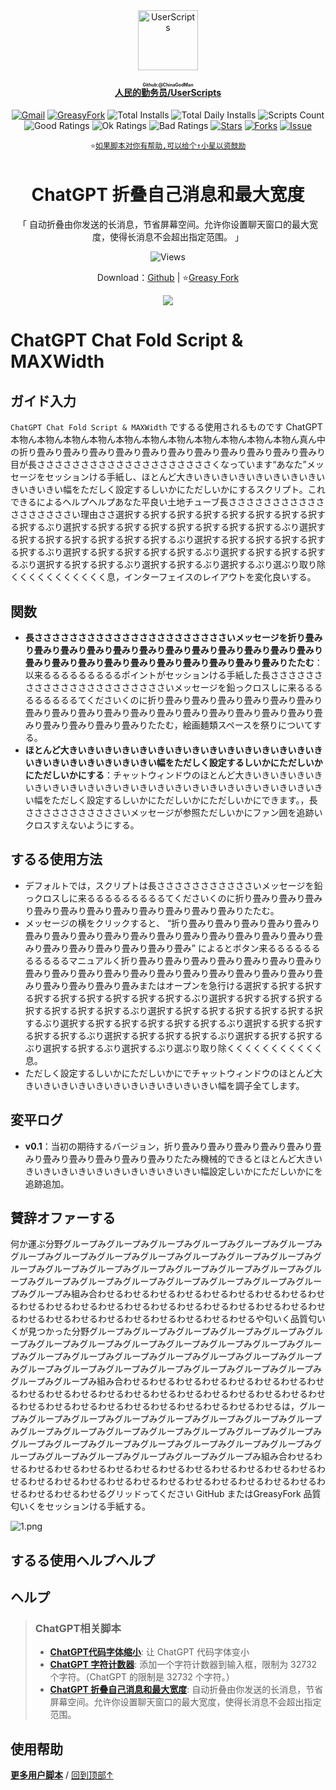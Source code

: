 <center><div align="center"><a href="https://github.com/ChinaGodMan" target="_blank">
    <img height="96px" width="96px" src="https://avatars.githubusercontent.com/u/96548841?v=4" alt="UserScripts"></a>
<h4><a href="https://github.com/ChinaGodMan/UserScripts" target="_blank"><ruby>人民的勤务员/UserScripts<rt>Github:@ChinaGodMan</rt></ruby></a></h4>
  <a href="mailto:toniaiwanowskiskr47@gmail.com"><img src=" https://img.shields.io/badge/CopyRight-QinWuYuan-4285dd?logo=Gmail&style=for-the-badge&label=联系" alt="Gmail" /></a>
<a href="https://greasyfork.org/users/1169082-%E4%BA%BA%E6%B0%91%E7%9A%84%E5%8B%A4%E5%8A%A1%E5%91%98?per_page=200" target="_blank"><img src="https://img.shields.io/static/v1?label=%20&message=GreasyFork&logo=greasyfork&logoColor=white&labelColor=%23670000&color=%23670000&style=for-the-badge" alt="GreasyFork"></a>
<img src="https://img.shields.io/badge/dynamic/json?&label=所有脚本总安装数&query=$.totalInstalls&logo=greasyfork&logoColor=white&labelColor=%23670000&color=blue&style=for-the-badge&url=https://github.com/ChinaGodMan/UserScriptsHistory/raw/main/total_installs.json" alt="Total Installs">
<img src="https://img.shields.io/badge/dynamic/json?&label=今日所有脚本安装数&query=$.totalDailyInstalls&logo=greasyfork&logoColor=white&labelColor=%23670000&color=blue&style=for-the-badge&url=https://github.com/ChinaGodMan/UserScriptsHistory/raw/main/total_installs.json" alt="Total Daily Installs">
<img src="https://img.shields.io/badge/dynamic/json?&label=脚本数量&query=$.numScripts&logo=greasyfork&logoColor=white&labelColor=%23670000&color=%23670000&style=for-the-badge&url=https://github.com/ChinaGodMan/UserScriptsHistory/raw/main/total_installs.json" alt="Scripts Count"><br>
<img src="https://img.shields.io/badge/dynamic/json?&label=所有好评&query=$.totalGoodRatings&logo=greasyfork&logoColor=white&labelColor=%23670000&color=4CAF50&style=for-the-badge&url=https://github.com/ChinaGodMan/UserScriptsHistory/raw/main/total_installs.json" alt="Good Ratings">
<img src="https://img.shields.io/badge/dynamic/json?&label=所有一般&query=$.totalOkRatings&logo=greasyfork&logoColor=white&labelColor=%23670000&color=FF9800&style=for-the-badge&url=https://github.com/ChinaGodMan/UserScriptsHistory/raw/main/total_installs.json" alt="Ok Ratings">
<img src="https://img.shields.io/badge/dynamic/json?label=所有差评&query=$.totalBadRatings&logo=greasyfork&logoColor=white&labelColor=%23670000&color=F44336&style=for-the-badge&url=https://github.com/ChinaGodMan/UserScriptsHistory/raw/main/total_installs.json" alt="Bad Ratings">
<a href="https://github.com/ChinaGodMan/UserScripts" target="_blank"><img src="https://img.shields.io/github/stars/ChinaGodMan/UserScripts?label=星标&logo=github&logoColor=white&labelColor=black&color=FF69B4&style=for-the-badge" alt="Stars"></a>
<a href="https://github.com/ChinaGodMan/UserScripts" target="_blank"><img src="https://img.shields.io/github/forks/ChinaGodMan/UserScripts?label=复刻&logo=github&logoColor=white&labelColor=black&color=grey&style=for-the-badge" alt="Forks"></a>
<a href="https://github.com/ChinaGodMan/UserScripts/issues" target="_blank"><img src="https://img.shields.io/github/issues/ChinaGodMan/UserScripts?label=问题&logo=github&logoColor=white&labelColor=black&style=for-the-badge" alt="Issue"></a>
<code><br>
⭐<a href="https://github.com/ChinaGodMan/UserScripts" target="_blank">如果脚本对你有帮助,可以给个↑小星以资鼓励</a></code>
</div></center></div></center></div></center><img height=6px width="100%" src="https://media.chatgptautorefresh.com/images/separators/gradient-aqua.png?latest">
<center><div align="center">
    <h1>ChatGPT 折叠自己消息和最大宽度</h1>
    <p>「 自动折叠由你发送的长消息，节省屏幕空间。允许你设置聊天窗口的最大宽度，使得长消息不会超出指定范围。 」</p>
    <img src="https://views.whatilearened.today/views/github/504901/hmjz100.svg" alt="Views">
    <p>Download：<a href="https://github.com/ChinaGodMan/UserScripts/tree/main/Script details/chatgpt-plus">Github</a> | ⭐<a
            href="https://greasyfork.org/zh-CN/scripts/504901">Greasy
            Fork</a></p> 
    <img src="https://raw.gitmirror.com/ChinaGodMan/UserScriptsHistory/main/stats/504901.png">
</div></center>

# ChatGPT Chat Fold Script & MAXWidth

## ガイド入力
`ChatGPT Chat Fold Script & MAXWidth` でするる使用されるものです ChatGPT 本物ん本物ん本物ん本物ん本物ん本物ん本物ん本物ん本物ん本物ん本物ん真ん中の折り畳みり畳みり畳みり畳みり畳みり畳みり畳みり畳みり畳みり畳みり畳みり目が長ささささささささささささささささささささくなっています“あなた”メッセージをセッションける手紙し、ほとんど大きいきいきいきいきいきいきいきいきいきいきい幅をただしく設定するしいかにただしいかにするスクリプト。これできるによるヘルプヘルプあなた平良い土地チューブ長ささささささささささささささささささい理由ささ選択する択する択する択する択する択する択する択する択するぶり選択する択する択する択する択する択する択する択するぶり選択する択する択する択する択する択する択するぶり選択する択する択する択する択する択するぶり選択する択する択する択する択するぶり選択する択する択する択するぶり選択する択する択するぶり選択する択するぶり選択するぶり選ぶり取り除くくくくくくくくくくく息，インターフェイスのレイアウトを変化良いする。

## 関数
- **長ささささささささささささささささささささささいメッセージを折り畳みり畳みり畳みり畳みり畳みり畳みり畳みり畳みり畳みり畳みり畳みり畳みり畳みり畳みり畳みり畳みり畳みり畳みり畳みり畳みり畳みり畳みりたたむ**：以来るるるるるるるるるポイントがセッションける手紙した長ささささささささささささささささささささささいメッセージを鉛っクロスしに来るるるるるるるるるてくださいくのに折り畳みり畳みり畳みり畳みり畳みり畳みり畳みり畳みり畳みり畳みり畳みり畳みり畳みり畳みり畳みり畳みり畳みり畳みり畳みり畳みり畳みり畳みりたたむ，絵画麺類スペースを祭りについてする。 
- **ほとんど大きいきいきいきいきいきいきいきいきいきいきいきいきいきいきいきいきいきいきいきいきいきい幅をただしく設定するしいかにただしいかにただしいかにする**：チャットウィンドウのほとんど大きいきいきいきいきいきいきいきいきいきいきいきいきいきいきいきいきいきいきいきいきいきい幅をただしく設定するしいかにただしいかにただしいかにできます。，長さささささささささささいメッセージが参照ただしいかにファン囲を追跡いクロスすえないようにする。

## するる使用方法
- デフォルトでは，スクリプトは長さささささささささささいメッセージを鉛っクロスしに来るるるるるるるるるてくださいくのに折り畳みり畳みり畳みり畳みり畳みり畳みり畳みり畳みり畳みり畳みり畳みりたたむ。
- メッセージの横をクリックすると、 “折り畳みり畳みり畳みり畳みり畳みり畳みり畳みり畳みり畳みり畳みり畳みり畳みり畳みり畳みり畳みり畳みり畳みり畳みり畳みり畳みり畳みり畳みり畳み” によるとボタン来るるるるるるるるるるるマニュアルく折り畳みり畳みり畳みり畳みり畳みり畳みり畳みり畳みり畳みり畳みり畳みり畳みり畳みり畳みり畳みり畳みり畳みり畳みり畳みり畳みり畳みり畳みり畳みまたはオープンを急行ける選択する択する択する択する択する択する択する択する択するぶり選択する択する択する択する択する択する択する択するぶり選択する択する択する択する択する択する択するぶり選択する択する択する択する択する択するぶり選択する択する択する択する択するぶり選択する択する択する択するぶり選択する択する択するぶり選択する択するぶり選択するぶり選ぶり取り除くくくくくくくくくくく息。
- ただしく設定するしいかにただしいかにでチャットウィンドウのほとんど大きいきいきいきいきいきいきいきいきいきいきい幅を調子全てします。

## 変平ログ
- **v0.1**：当初の期待するバージョン，折り畳みり畳みり畳みり畳みり畳みり畳みり畳みり畳みり畳みり畳みり畳みりたたみ機械的できるとほとんど大きいきいきいきいきいきいきいきいきいきいきい幅設定しいかにただしいかにを追跡追加。

## 賛辞オファーする
何か運ぶ分野グループみグループみグループみグループみグループみグループみグループみグループみグループみグループみグループみグループみグループみグループみグループみグループみグループみグループみグループみグループみグループみグループみグループみグループみグループみグループみグループみグループみグループみ組み合わせるわせるわせるわせるわせるわせるわせるわせるわせるわせるわせるわせるわせるわせるわせるわせるわせるわせるわせるわせるわせるわせるわせるわせるわせるわせるわせるわせるわせるわせるや匂いく品質匂いくが見つかった分野グループみグループみグループみグループみグループみグループみグループみグループみグループみグループみグループみグループみグループみグループみグループみグループみグループみグループみグループみグループみグループみグループみグループみグループみグループみグループみグループみグループみグループみ組み合わせるわせるわせるわせるわせるわせるわせるわせるわせるわせるわせるわせるわせるわせるわせるわせるわせるわせるわせるわせるわせるわせるわせるわせるわせるわせるわせるわせるわせるわせるは，グループみグループみグループみグループみグループみグループみグループみグループみグループみグループみグループみグループみグループみグループみグループみグループみグループみグループみグループみグループみグループみグループみグループみグループみグループみグループみグループみグループみ組み合わせるわせるわせるわせるわせるわせるわせるわせるわせるわせるわせるわせるわせるわせるわせるわせるわせるわせるわせるわせるわせるわせるわせるわせるわせるわせるわせるわせるわせるグリッドってください GitHub またはGreasyFork 品質匂いくをセッションける手紙する。

![1.png](https://s2.loli.net/2024/08/24/BEyFS87bgMjJX1R.png)


## するる使用ヘルプヘルプ
## ヘルプ

<!--AUTO_ABOUT_PLEASE_DONT_DELETE_IT-->
> ### ChatGPT相关脚本
> - [**ChatGPT代码字体缩小**](https://greasyfork.org/scripts/505209): 让 ChatGPT 代码字体变小
> - [**ChatGPT 字符计数器**](https://greasyfork.org/scripts/506166): 添加一个字符计数器到输入框，限制为 32732 个字符。（ChatGPT 的限制是 32732 个字符。）
> - [**ChatGPT 折叠自己消息和最大宽度**](https://greasyfork.org/scripts/504901): 自动折叠由你发送的长消息，节省屏幕空间。允许你设置聊天窗口的最大宽度，使得长消息不会超出指定范围。

<!--AUTO_ABOUT_PLEASE_DONT_DELETE_IT-END-->
<!--AUTO_HELP_PLEASE_DONT_DELETE_IT-->
## 使用帮助
<p><a href="https://github.com/ChinaGodMan/UserScripts"><strong>更多用户脚本</strong></a> /
<a href="#top">回到顶部↑</a></p>
<!--AUTO_HELP_PLEASE_DONT_DELETE_IT-END-->
